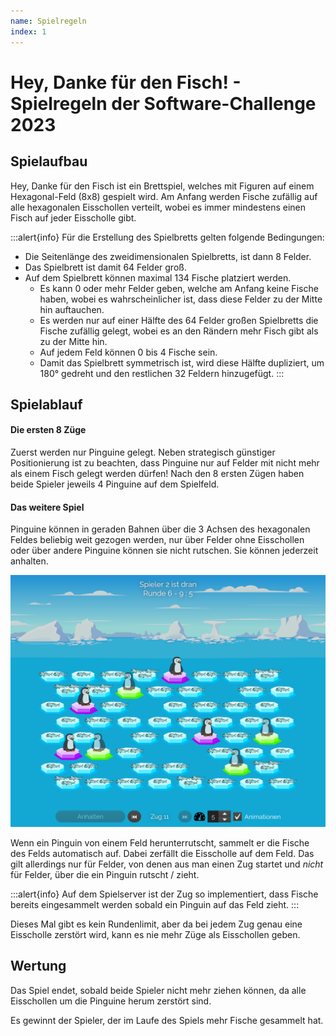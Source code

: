 ```yaml
---
name: Spielregeln
index: 1
---
```


# Hey, Danke für den Fisch! - Spielregeln der Software-Challenge 2023

## Spielaufbau

Hey, Danke für den Fisch ist ein Brettspiel, welches mit Figuren auf einem Hexagonal-Feld (8x8) gespielt wird.
Am Anfang werden Fische zufällig auf alle hexagonalen Eisschollen verteilt, wobei es immer mindestens einen Fisch auf jeder Eisscholle gibt.

:::alert{info}
Für die Erstellung des Spielbretts gelten folgende Bedingungen:

- Die Seitenlänge des zweidimensionalen Spielbretts, ist dann $8$ Felder.
- Das Spielbrett ist damit $64$ Felder groß.
- Auf dem Spielbrett können maximal $134$ Fische platziert werden.
    - Es kann $0$ oder mehr Felder geben, 
    welche am Anfang keine Fische haben,
    wobei es wahrscheinlicher ist, 
    dass diese Felder zu der Mitte hin auftauchen.
    - Es werden nur auf einer Hälfte des $64$ Felder großen Spielbretts die Fische zufällig gelegt, wobei es an den Rändern mehr Fisch gibt als zu der Mitte hin.
    - Auf jedem Feld können $0$ bis $4$ Fische sein.
    - Damit das Spielbrett symmetrisch ist, 
    wird diese Hälfte dupliziert, 
    um $180°$ gedreht und den restlichen $32$ Feldern hinzugefügt.
:::

## Spielablauf

#### Die ersten 8 Züge

Zuerst werden nur Pinguine gelegt. Neben strategisch günstiger Positionierung ist zu beachten, dass Pinguine nur auf Felder mit nicht mehr als einem Fisch gelegt werden dürfen!
Nach den 8 ersten Zügen haben beide Spieler jeweils 4 Pinguine auf dem Spielfeld.

#### Das weitere Spiel

Pinguine können in geraden Bahnen über die 3 Achsen des hexagonalen Feldes beliebig weit gezogen werden, nur über Felder ohne Eisschollen oder über andere Pinguine können sie nicht rutschen. Sie können jederzeit anhalten.

![Spielfeld](/images/spiele/penguins/penguins_spielfeld.png "Spielfeld")

Wenn ein Pinguin von einem Feld herunterrutscht, sammelt er die Fische des Felds automatisch auf. Dabei zerfällt die Eisscholle auf dem Feld. Das gilt allerdings nur für Felder, von denen aus man einen Zug startet und *nicht* für Felder, über die ein Pinguin rutscht / zieht.

:::alert{info}
Auf dem Spielserver ist der Zug so implementiert, dass Fische bereits eingesammelt werden sobald ein Pinguin auf das Feld zieht.
:::

Dieses Mal gibt es kein Rundenlimit, aber da bei jedem Zug genau eine Eisscholle zerstört wird, kann es nie mehr Züge als Eisschollen geben.

## Wertung

Das Spiel endet, sobald beide Spieler nicht mehr ziehen können, da alle Eisschollen um die Pinguine herum zerstört sind.

Es gewinnt der Spieler, der im Laufe des Spiels mehr Fische gesammelt hat.

